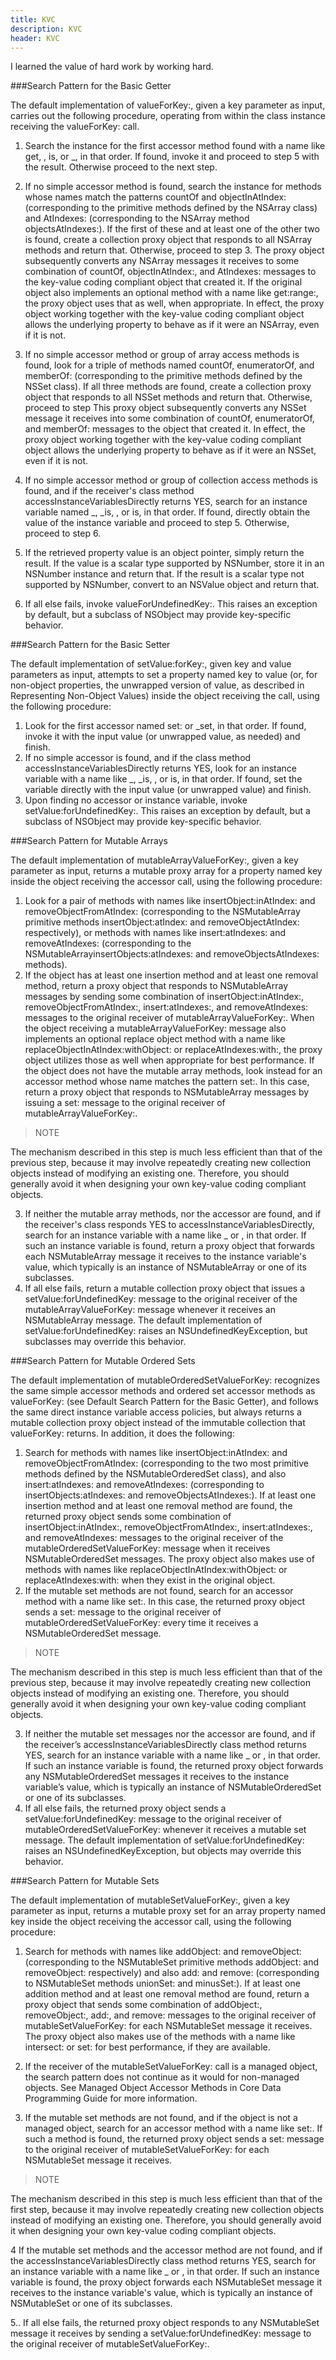 ```yaml
---
title: KVC
description: KVC
header: KVC
---
```

I learned the value of hard work by working hard.

###Search Pattern for the Basic Getter

The default implementation of valueForKey:, given a key parameter as input, carries out the following procedure, operating from within the class instance receiving the valueForKey: call.

1. Search the instance for the first accessor method found with a name like get<Key>, <key>, is<Key>, or _<key>, in that order. If found, invoke it and proceed to step 5 with the result. Otherwise proceed to the next step.

2. If no simple accessor method is found, search the instance for methods whose names match the patterns countOf<Key> and objectIn<Key>AtIndex: (corresponding to the primitive methods defined by the NSArray class) and <key>AtIndexes: (corresponding to the NSArray method objectsAtIndexes:).
 If the first of these and at least one of the other two is found, create a collection proxy object that responds to all NSArray methods and return that. Otherwise, proceed to step 3.
The proxy object subsequently converts any NSArray messages it receives to some combination of countOf<Key>, objectIn<Key>AtIndex:, and <key>AtIndexes: messages to the key-value coding compliant object that created it. If the original object also implements an optional method with a name like get<Key>:range:, the proxy object uses that as well, when appropriate. In effect, the proxy object working together with the key-value coding compliant object allows the underlying property to behave as if it were an NSArray, even if it is not.

3. If no simple accessor method or group of array access methods is found, look for a triple of methods named countOf<Key>, enumeratorOf<Key>, and memberOf<Key>: (corresponding to the primitive methods defined by the NSSet class).
If all three methods are found, create a collection proxy object that responds to all NSSet methods and return that. Otherwise, proceed to step 
This proxy object subsequently converts any NSSet message it receives into some combination of countOf<Key>, enumeratorOf<Key>, and memberOf<Key>: messages to the object that created it. In effect, the proxy object working together with the key-value coding compliant object allows the underlying property to behave as if it were an NSSet, even if it is not.

4. If no simple accessor method or group of collection access methods is found, and if the receiver's class method accessInstanceVariablesDirectly returns YES, search for an instance variable named _<key>, _is<Key>, <key>, or is<Key>, in that order. If found, directly obtain the value of the instance variable and proceed to step 5. Otherwise, proceed to step 6.

5. If the retrieved property value is an object pointer, simply return the result.
If the value is a scalar type supported by NSNumber, store it in an NSNumber instance and return that.
If the result is a scalar type not supported by NSNumber, convert to an NSValue object and return that.

6. If all else fails, invoke valueForUndefinedKey:. This raises an exception by default, but a subclass of NSObject may provide key-specific behavior.


###Search Pattern for the Basic Setter

The default implementation of setValue:forKey:, given key and value parameters as input, attempts to set a property named key to value (or, for non-object properties, the unwrapped version of value, as described in Representing Non-Object Values) inside the object receiving the call, using the following procedure:

1. Look for the first accessor named set<Key>: or _set<Key>, in that order. If found, invoke it with the input value (or unwrapped value, as needed) and finish.
2. If no simple accessor is found, and if the class method accessInstanceVariablesDirectly returns YES, look for an instance variable with a name like _<key>, _is<Key>, <key>, or is<Key>, in that order. If found, set the variable directly with the input value (or unwrapped value) and finish.
3. Upon finding no accessor or instance variable, invoke setValue:forUndefinedKey:. This raises an exception by default, but a subclass of NSObject may provide key-specific behavior.

###Search Pattern for Mutable Arrays

The default implementation of mutableArrayValueForKey:, given a key parameter as input, returns a mutable proxy array for a property named key inside the object receiving the accessor call, using the following procedure:

1. Look for a pair of methods with names like insertObject:in<Key>AtIndex: and removeObjectFrom<Key>AtIndex: (corresponding to the NSMutableArray primitive methods insertObject:atIndex: and removeObjectAtIndex: respectively), or methods with names like insert<Key>:atIndexes: and remove<Key>AtIndexes: (corresponding to the NSMutableArrayinsertObjects:atIndexes: and removeObjectsAtIndexes: methods).
2. If the object has at least one insertion method and at least one removal method, return a proxy object that responds to NSMutableArray messages by sending some combination of insertObject:in<Key>AtIndex:, removeObjectFrom<Key>AtIndex:, insert<Key>:atIndexes:, and remove<Key>AtIndexes: messages to the original receiver of mutableArrayValueForKey:.
When the object receiving a mutableArrayValueForKey: message also implements an optional replace object method with a name like replaceObjectIn<Key>AtIndex:withObject: or replace<Key>AtIndexes:with<Key>:, the proxy object utilizes those as well when appropriate for best performance.
If the object does not have the mutable array methods, look instead for an accessor method whose name matches the pattern set<Key>:. In this case, return a proxy object that responds to NSMutableArray messages by issuing a set<Key>: message to the original receiver of mutableArrayValueForKey:.
> NOTE
> 
The mechanism described in this step is much less efficient than that of the previous step, because it may involve repeatedly creating new collection objects instead of modifying an existing one. Therefore, you should generally avoid it when designing your own key-value coding compliant objects.

3. If neither the mutable array methods, nor the accessor are found, and if the receiver's class responds YES to accessInstanceVariablesDirectly, search for an instance variable with a name like _<key> or <key>, in that order.
If such an instance variable is found, return a proxy object that forwards each NSMutableArray message it receives to the instance variable's value, which typically is an instance of NSMutableArray or one of its subclasses.
4. If all else fails, return a mutable collection proxy object that issues a setValue:forUndefinedKey: message to the original receiver of the mutableArrayValueForKey: message whenever it receives an NSMutableArray message.
The default implementation of setValue:forUndefinedKey: raises an NSUndefinedKeyException, but subclasses may override this behavior.

###Search Pattern for Mutable Ordered Sets

The default implementation of mutableOrderedSetValueForKey: recognizes the same simple accessor methods and ordered set accessor methods as valueForKey: (see Default Search Pattern for the Basic Getter), and follows the same direct instance variable access policies, but always returns a mutable collection proxy object instead of the immutable collection that valueForKey: returns. In addition, it does the following:

1. Search for methods with names like insertObject:in<Key>AtIndex: and removeObjectFrom<Key>AtIndex: (corresponding to the two most primitive methods defined by the NSMutableOrderedSet class), and also insert<Key>:atIndexes: and remove<Key>AtIndexes: (corresponding to insertObjects:atIndexes: and removeObjectsAtIndexes:).
If at least one insertion method and at least one removal method are found, the returned proxy object sends some combination of insertObject:in<Key>AtIndex:, removeObjectFrom<Key>AtIndex:, insert<Key>:atIndexes:, and remove<Key>AtIndexes: messages to the original receiver of the mutableOrderedSetValueForKey: message when it receives NSMutableOrderedSet messages.
The proxy object also makes use of methods with names like replaceObjectIn<Key>AtIndex:withObject: or replace<Key>AtIndexes:with<Key>: when they exist in the original object.
2. If the mutable set methods are not found, search for an accessor method with a name like set<Key>:. In this case, the returned proxy object sends a set<Key>: message to the original receiver of mutableOrderedSetValueForKey: every time it receives a NSMutableOrderedSet message.
> NOTE
> 
The mechanism described in this step is much less efficient than that of the previous step, because it may involve repeatedly creating new collection objects instead of modifying an existing one. Therefore, you should generally avoid it when designing your own key-value coding compliant objects.

3. If neither the mutable set messages nor the accessor are found, and if the receiver’s accessInstanceVariablesDirectly class method returns YES, search for an instance variable with a name like _<key> or <key>, in that order. If such an instance variable is found, the returned proxy object forwards any NSMutableOrderedSet messages it receives to the instance variable’s value, which is typically an instance of NSMutableOrderedSet or one of its subclasses.
4. If all else fails, the returned proxy object sends a setValue:forUndefinedKey: message to the original receiver of mutableOrderedSetValueForKey: whenever it receives a mutable set message.
The default implementation of setValue:forUndefinedKey: raises an NSUndefinedKeyException, but objects may override this behavior.

###Search Pattern for Mutable Sets

The default implementation of mutableSetValueForKey:, given a key parameter as input, returns a mutable proxy set for an array property named key inside the object receiving the accessor call, using the following procedure:

1. Search for methods with names like add<Key>Object: and remove<Key>Object: (corresponding to the NSMutableSet primitive methods addObject: and removeObject: respectively) and also add<Key>: and remove<Key>: (corresponding to NSMutableSet methods unionSet: and minusSet:). If at least one addition method and at least one removal method are found, return a proxy object that sends some combination of add<Key>Object:, remove<Key>Object:, add<Key>:, and remove<Key>: messages to the original receiver of mutableSetValueForKey: for each NSMutableSet message it receives.
The proxy object also makes use of the methods with a name like intersect<Key>: or set<Key>: for best performance, if they are available.

2. If the receiver of the mutableSetValueForKey: call is a managed object, the search pattern does not continue as it would for non-managed objects. See Managed Object Accessor Methods in Core Data Programming Guide for more information.
3. If the mutable set methods are not found, and if the object is not a managed object, search for an accessor method with a name like set<Key>:. If such a method is found, the returned proxy object sends a set<Key>: message to the original receiver of mutableSetValueForKey: for each NSMutableSet message it receives.
>NOTE
>
The mechanism described in this step is much less efficient than that of the first step, because it may involve repeatedly creating new collection objects instead of modifying an existing one. Therefore, you should generally avoid it when designing your own key-value coding compliant objects.

4 If the mutable set methods and the accessor method are not found, and if the accessInstanceVariablesDirectly class method returns YES, search for an instance variable with a name like _<key> or <key>, in that order. If such an instance variable is found, the proxy object forwards each NSMutableSet message it receives to the instance variable's value, which is typically an instance of NSMutableSet or one of its subclasses.

5.. If all else fails, the returned proxy object responds to any NSMutableSet message it receives by sending a setValue:forUndefinedKey: message to the original receiver of mutableSetValueForKey:.






























